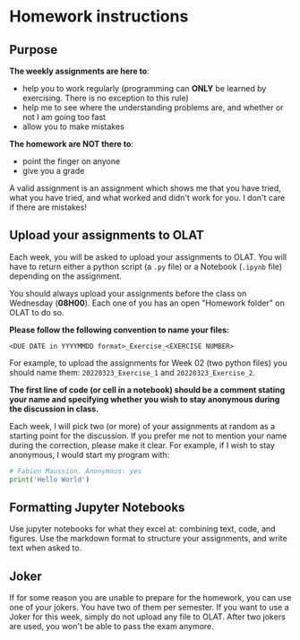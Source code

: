 # Homework instructions 


## Purpose

**The weekly assignments are here to**:
- help you to work regularly (programming can **ONLY** be learned by exercising. There is no exception to this rule)
- help me to see where the understanding problems are, and whether or not I am going too fast
- allow you to make mistakes

**The homework are NOT there to**:
- point the finger on anyone
- give you a grade

A valid assignment is an assignment which shows me that you have tried, what you have tried, and what worked and didn't work for you. I don't care if there are mistakes!


## Upload your assignments to OLAT

Each week, you will be asked to upload your assignments to OLAT. You will have to return either a python script (a `.py` file) or a Notebook (`.ipynb` file) depending on the assignment. 

You should always upload your assignments before the class on Wednesday (**08H00**). Each one of you has an open "Homework folder" on OLAT to do so. 

**Please follow the following convention to name your files:**

`<DUE DATE in YYYYMMDD format>_Exercise_<EXERCISE NUMBER>`

For example, to upload the assignments for Week 02 (two python files) you should name them: `20220323_Exercise_1` and `20220323_Exercise_2`.

**The first line of code (or cell in a notebook) should be a comment stating your name and specifying whether you wish to stay anonymous during the discussion in class.** 

Each week, I will pick two (or more) of your assignments at random as a starting point for the discussion. If you prefer me not to mention your name during the correction, please make it clear. For example, if I wish to stay anonymous, I would start my program with:

```python
# Fabien Maussion. Anonymous: yes
print('Hello World')
```

## Formatting Jupyter Notebooks

Use jupyter notebooks for what they excel at: combining text, code, and figures. Use the markdown format to structure your assignments, and write text when asked to.

## Joker

If for some reason you are unable to prepare for the homework, you can use one of your jokers. You have two of them per semester. If you want to use a Joker for this week, simply do not upload any file to OLAT. After two jokers are used, you won't be able to pass the exam anymore.
